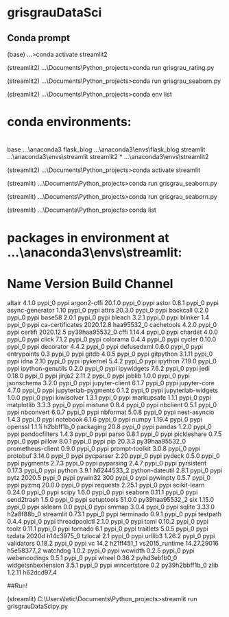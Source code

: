 # grisgrauDataSci

## Conda prompt

(base) ...>conda activate streamlit2

(streamlit2) ...\Documents\Python_projects>conda run grisgrau_rating.py


(streamlit2) ...\Documents\Python_projects>conda run grisgrau_seaborn.py


(streamlit2) ...\Documents\Python_projects>conda env list
# conda environments:
#
base                     ...\anaconda3
flask_blog               ...\anaconda3\envs\flask_blog
streamlit                ...\anaconda3\envs\streamlit
streamlit2            *  ...\anaconda3\envs\streamlit2


(streamlit2) ...\Documents\Python_projects>conda activate streamlit

(streamlit) ...\Documents\Python_projects>conda run grisgrau_seaborn.py


(streamlit) ...\Documents\Python_projects>conda run grisgrau_seaborn.py

(streamlit) ...\Documents\Python_projects>conda list
# packages in environment at ...\anaconda3\envs\streamlit:
#
# Name                    Version                   Build  Channel
altair                    4.1.0                    pypi_0    pypi
argon2-cffi               20.1.0                   pypi_0    pypi
astor                     0.8.1                    pypi_0    pypi
async-generator           1.10                     pypi_0    pypi
attrs                     20.3.0                   pypi_0    pypi
backcall                  0.2.0                    pypi_0    pypi
base58                    2.0.1                    pypi_0    pypi
bleach                    3.2.1                    pypi_0    pypi
blinker                   1.4                      pypi_0    pypi
ca-certificates           2020.12.8            haa95532_0
cachetools                4.2.0                    pypi_0    pypi
certifi                   2020.12.5        py39haa95532_0
cffi                      1.14.4                   pypi_0    pypi
chardet                   4.0.0                    pypi_0    pypi
click                     7.1.2                    pypi_0    pypi
colorama                  0.4.4                    pypi_0    pypi
cycler                    0.10.0                   pypi_0    pypi
decorator                 4.4.2                    pypi_0    pypi
defusedxml                0.6.0                    pypi_0    pypi
entrypoints               0.3                      pypi_0    pypi
gitdb                     4.0.5                    pypi_0    pypi
gitpython                 3.1.11                   pypi_0    pypi
idna                      2.10                     pypi_0    pypi
ipykernel                 5.4.2                    pypi_0    pypi
ipython                   7.19.0                   pypi_0    pypi
ipython-genutils          0.2.0                    pypi_0    pypi
ipywidgets                7.6.2                    pypi_0    pypi
jedi                      0.18.0                   pypi_0    pypi
jinja2                    2.11.2                   pypi_0    pypi
joblib                    1.0.0                    pypi_0    pypi
jsonschema                3.2.0                    pypi_0    pypi
jupyter-client            6.1.7                    pypi_0    pypi
jupyter-core              4.7.0                    pypi_0    pypi
jupyterlab-pygments       0.1.2                    pypi_0    pypi
jupyterlab-widgets        1.0.0                    pypi_0    pypi
kiwisolver                1.3.1                    pypi_0    pypi
markupsafe                1.1.1                    pypi_0    pypi
matplotlib                3.3.3                    pypi_0    pypi
mistune                   0.8.4                    pypi_0    pypi
nbclient                  0.5.1                    pypi_0    pypi
nbconvert                 6.0.7                    pypi_0    pypi
nbformat                  5.0.8                    pypi_0    pypi
nest-asyncio              1.4.3                    pypi_0    pypi
notebook                  6.1.6                    pypi_0    pypi
numpy                     1.19.4                   pypi_0    pypi
openssl                   1.1.1i               h2bbff1b_0
packaging                 20.8                     pypi_0    pypi
pandas                    1.2.0                    pypi_0    pypi
pandocfilters             1.4.3                    pypi_0    pypi
parso                     0.8.1                    pypi_0    pypi
pickleshare               0.7.5                    pypi_0    pypi
pillow                    8.0.1                    pypi_0    pypi
pip                       20.3.3           py39haa95532_0
prometheus-client         0.9.0                    pypi_0    pypi
prompt-toolkit            3.0.8                    pypi_0    pypi
protobuf                  3.14.0                   pypi_0    pypi
pycparser                 2.20                     pypi_0    pypi
pydeck                    0.5.0                    pypi_0    pypi
pygments                  2.7.3                    pypi_0    pypi
pyparsing                 2.4.7                    pypi_0    pypi
pyrsistent                0.17.3                   pypi_0    pypi
python                    3.9.1                h6244533_2
python-dateutil           2.8.1                    pypi_0    pypi
pytz                      2020.5                   pypi_0    pypi
pywin32                   300                      pypi_0    pypi
pywinpty                  0.5.7                    pypi_0    pypi
pyzmq                     20.0.0                   pypi_0    pypi
requests                  2.25.1                   pypi_0    pypi
scikit-learn              0.24.0                   pypi_0    pypi
scipy                     1.6.0                    pypi_0    pypi
seaborn                   0.11.1                   pypi_0    pypi
send2trash                1.5.0                    pypi_0    pypi
setuptools                51.0.0           py39haa95532_2
six                       1.15.0                   pypi_0    pypi
sklearn                   0.0                      pypi_0    pypi
smmap                     3.0.4                    pypi_0    pypi
sqlite                    3.33.0               h2a8f88b_0
streamlit                 0.73.1                   pypi_0    pypi
terminado                 0.9.1                    pypi_0    pypi
testpath                  0.4.4                    pypi_0    pypi
threadpoolctl             2.1.0                    pypi_0    pypi
toml                      0.10.2                   pypi_0    pypi
toolz                     0.11.1                   pypi_0    pypi
tornado                   6.1                      pypi_0    pypi
traitlets                 5.0.5                    pypi_0    pypi
tzdata                    2020d                h14c3975_0
tzlocal                   2.1                      pypi_0    pypi
urllib3                   1.26.2                   pypi_0    pypi
validators                0.18.2                   pypi_0    pypi
vc                        14.2                 h21ff451_1
vs2015_runtime            14.27.29016          h5e58377_2
watchdog                  1.0.2                    pypi_0    pypi
wcwidth                   0.2.5                    pypi_0    pypi
webencodings              0.5.1                    pypi_0    pypi
wheel                     0.36.2             pyhd3eb1b0_0
widgetsnbextension        3.5.1                    pypi_0    pypi
wincertstore              0.2              py39h2bbff1b_0
zlib                      1.2.11               h62dcd97_4


##Run!

(streamlit) C:\Users\letic\Documents\Python_projects>streamlit run grisgrauDataScipy.py
